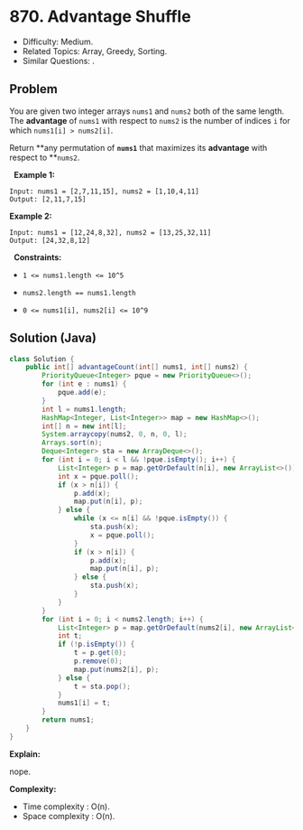 # 870. Advantage Shuffle

- Difficulty: Medium.
- Related Topics: Array, Greedy, Sorting.
- Similar Questions: .

## Problem

You are given two integer arrays ```nums1``` and ```nums2``` both of the same length. The **advantage** of ```nums1``` with respect to ```nums2``` is the number of indices ```i``` for which ```nums1[i] > nums2[i]```.

Return **any permutation of **```nums1```** that maximizes its **advantage** with respect to **```nums2```.

 
**Example 1:**
```
Input: nums1 = [2,7,11,15], nums2 = [1,10,4,11]
Output: [2,11,7,15]
```

**Example 2:**
```
Input: nums1 = [12,24,8,32], nums2 = [13,25,32,11]
Output: [24,32,8,12]
```
 
**Constraints:**


	
- ```1 <= nums1.length <= 10^5```
	
- ```nums2.length == nums1.length```
	
- ```0 <= nums1[i], nums2[i] <= 10^9```



## Solution (Java)

```java
class Solution {
    public int[] advantageCount(int[] nums1, int[] nums2) {
        PriorityQueue<Integer> pque = new PriorityQueue<>();
        for (int e : nums1) {
            pque.add(e);
        }
        int l = nums1.length;
        HashMap<Integer, List<Integer>> map = new HashMap<>();
        int[] n = new int[l];
        System.arraycopy(nums2, 0, n, 0, l);
        Arrays.sort(n);
        Deque<Integer> sta = new ArrayDeque<>();
        for (int i = 0; i < l && !pque.isEmpty(); i++) {
            List<Integer> p = map.getOrDefault(n[i], new ArrayList<>());
            int x = pque.poll();
            if (x > n[i]) {
                p.add(x);
                map.put(n[i], p);
            } else {
                while (x <= n[i] && !pque.isEmpty()) {
                    sta.push(x);
                    x = pque.poll();
                }
                if (x > n[i]) {
                    p.add(x);
                    map.put(n[i], p);
                } else {
                    sta.push(x);
                }
            }
        }
        for (int i = 0; i < nums2.length; i++) {
            List<Integer> p = map.getOrDefault(nums2[i], new ArrayList<>());
            int t;
            if (!p.isEmpty()) {
                t = p.get(0);
                p.remove(0);
                map.put(nums2[i], p);
            } else {
                t = sta.pop();
            }
            nums1[i] = t;
        }
        return nums1;
    }
}
```

**Explain:**

nope.

**Complexity:**

* Time complexity : O(n).
* Space complexity : O(n).
